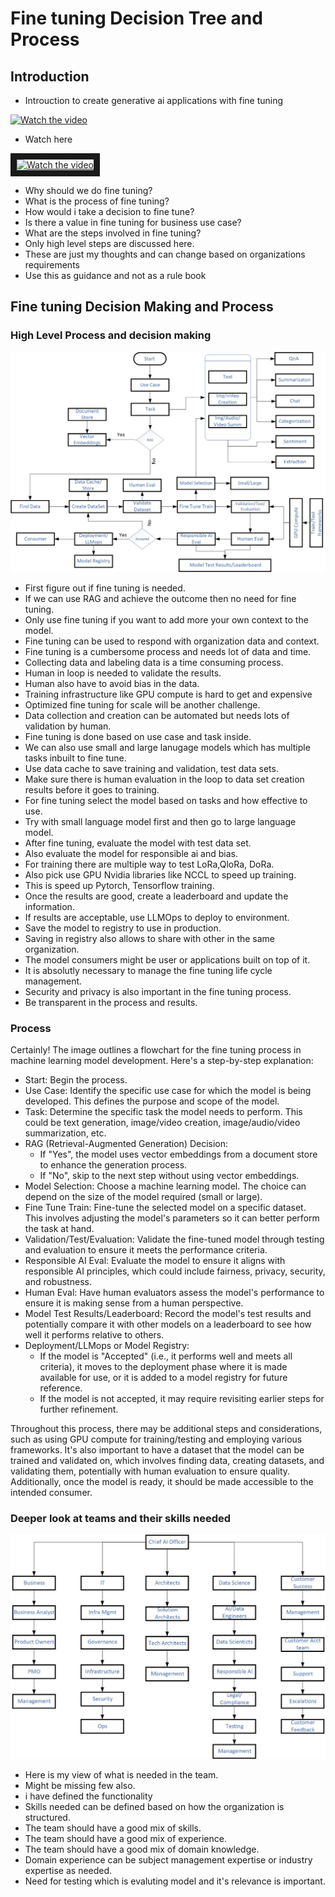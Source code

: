 # Fine tuning Decision Tree and Process

## Introduction

- Introuction to create generative ai applications with fine tuning

[![Watch the video](https://img.youtube.com/vi/JgQBgPpxAsI/default.jpg)](https://youtu.be/JgQBgPpxAsI)

- Watch here

<a href="http://www.youtube.com/watch?feature=player_embedded&v=JgQBgPpxAsI" target="_blank">
 <img src="http://img.youtube.com/vi/JgQBgPpxAsI/mqdefault.jpg" alt="Watch the video" width="500" height="280" border="10" />
</a>

- Why should we do fine tuning?
- What is the process of fine tuning?
- How would i take a decision to fine tune?
- Is there a value in fine tuning for business use case?
- What are the steps involved in fine tuning?
- Only high level steps are discussed here.
- These are just my thoughts and can change based on organizations requirements
- Use this as guidance and not as a rule book

## Fine tuning Decision Making and Process

### High Level Process and decision making

![info](https://github.com/balakreshnan/Samples2024/blob/main/finetuning/images/finetuneprocess1.jpg 'RagChat')

- First figure out if fine tuning is needed.
- If we can use RAG and achieve the outcome then no need for fine tuning.
- Only use fine tuning if you want to add more your own context to the model.
- Fine tuning can be used to respond with organization data and context.
- Fine tuning is a cumbersome process and needs lot of data and time.
- Collecting data and labeling data is a time consuming process.
- Human in loop is needed to validate the results.
- Human also have to avoid bias in the data.
- Training infrastructure like GPU compute is hard to get and expensive
- Optimized fine tuning for scale will be another challenge.
- Data collection and creation can be automated but needs lots of validation by human.
- Fine tuning is done based on use case and task inside.
- We can also use small and large lanugage models which has multiple tasks inbuilt to fine tune.
- Use data cache to save training and validation, test data sets.
- Make sure there is human evaluation in the loop to data set creation results before it goes to training.
- For fine tuning select the model based on tasks and how effective to use.
- Try with small language model first and then go to large language model.
- After fine tuning, evaluate the model with test data set.
- Also evaluate the model for responsible ai and bias.
- For training there are multiple way to test LoRa,QloRa, DoRa.
- Also pick use GPU Nvidia libraries like NCCL to speed up training.
- This is speed up Pytorch, Tensorflow training.
- Once the results are good, create a leaderboard and update the information.
- If results are acceptable, use LLMOps to deploy to environment.
- Save the model to registry to use in production.
- Saving in registry also allows to share with other in the same organization.
- The model consumers might be user or applications built on top of it.
- It is absolutly necessary to manage the fine tuning life cycle management.
- Security and privacy is also important in the fine tuning process.
- Be transparent in the process and results.
  
### Process

Certainly! The image outlines a flowchart for the fine tuning process in machine learning model development. Here's a step-by-step explanation:

- Start: Begin the process.
- Use Case: Identify the specific use case for which the model is being developed. This defines the purpose and scope of the model.
- Task: Determine the specific task the model needs to perform. This could be text generation, image/video creation, image/audio/video summarization, etc.
- RAG (Retrieval-Augmented Generation) Decision:
    - If "Yes", the model uses vector embeddings from a document store to enhance the generation process.
    - If "No", skip to the next step without using vector embeddings.
- Model Selection: Choose a machine learning model. The choice can depend on the size of the model required (small or large).
- Fine Tune Train: Fine-tune the selected model on a specific dataset. This involves adjusting the model's parameters so it can better perform the task at hand.
- Validation/Test/Evaluation: Validate the fine-tuned model through testing and evaluation to ensure it meets the performance criteria.
- Responsible AI Eval: Evaluate the model to ensure it aligns with responsible AI principles, which could include fairness, privacy, security, and robustness.
- Human Eval: Have human evaluators assess the model's performance to ensure it is making sense from a human perspective.
- Model Test Results/Leaderboard: Record the model's test results and potentially compare it with other models on a leaderboard to see how well it performs relative to others.
- Deployment/LLMops or Model Registry:
    - If the model is "Accepted" (i.e., it performs well and meets all criteria), it moves to the deployment phase where it is made available for use, or it is added to a model registry for future reference.
    - If the model is not accepted, it may require revisiting earlier steps for further refinement.

Throughout this process, there may be additional steps and considerations, such as using GPU compute for training/testing and employing various frameworks. It's also important to have a dataset that the model can be trained and validated on, which involves finding data, creating datasets, and validating them, potentially with human evaluation to ensure quality. Additionally, once the model is ready, it should be made accessible to the intended consumer.

### Deeper look at teams and their skills needed

![info](https://github.com/balakreshnan/Samples2024/blob/main/finetuning/images/finetuneprocess2.jpg 'RagChat')

- Here is my view of what is needed in the team.
- Might be missing few also.
- i have defined the functionality
- Skills needed can be defined based on how the organization is structured.
- The team should have a good mix of skills.
- The team should have a good mix of experience.
- The team should have a good mix of domain knowledge.
- Domain experience can be subject management expertise or industry expertise as needed.
- Need for testing which is evaluting model and it's relevance is important.